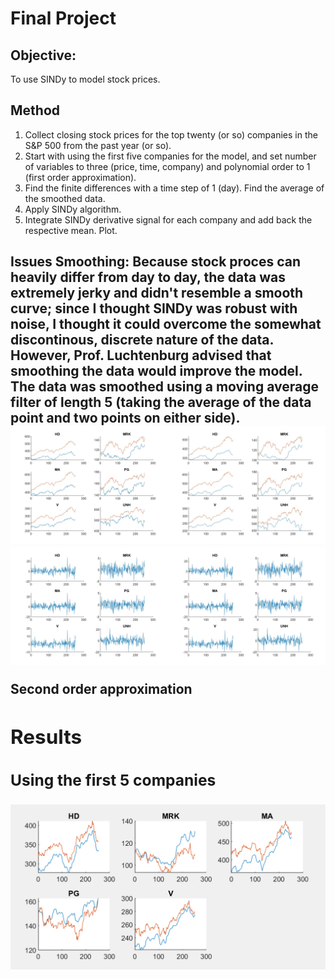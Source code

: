 <head>
<style>
.row:after {
    content: "";
    display: table;
    clear: both;
}
.column {
    float: left;
    width: 50%;
}
</style>
</head>

<h1> Final Project </h1>
<h2> Objective: </h2>
<p> To use SINDy to model stock prices. <p>

<h2> Method </h2>
<ol>
    <li> Collect closing stock prices for the top twenty (or so) companies in the S&P 500 from the past year (or so).</li>
    <li> Start with using the first five companies for the model, and set number of variables to three (price, time, company) and polynomial order to 1 (first order approximation). </li>
    <li> Find the finite differences with a time step of 1 (day). Find the average of the smoothed data.</l>
    <li> Apply SINDy algorithm. </li>
    <li> Integrate SINDy derivative signal for each company and add back the respective mean. Plot.</li>
</ol>

<h2> Issues
<il> Smoothing: Because stock proces can heavily differ from day to day, the data was extremely jerky and didn't resemble a smooth curve; since I thought SINDy was robust with noise, I thought it could overcome the somewhat discontinous, discrete nature of the data. However, Prof. Luchtenburg advised that smoothing the data would improve the model. The data was smoothed using a moving average filter of length 5 (taking the average of the data point and two points on either side).

<div class="row">
  <div class="column">
    <img src="images/no_smoothing_results.jpg"> <br>
    <img src="images/no_smooth_derivative.jpg"> <br>
  </div>
  <div class="column">
    <img src="images/smoothing_results.jpg"> <br>
    <img src="images/smooth_derivative.jpg"> <br>
  </div>
</div>

<il> Second order approximation

<h2> Results </h2>
<h3> Using the first 5 companies </h3>
<img src="images/comp_5.png">
<p> 

